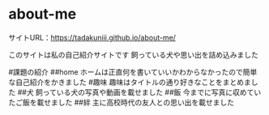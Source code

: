 # about-me
サイトURL：https://tadakuniii.github.io/about-me/

このサイトは私の自己紹介サイトです
飼っている犬や思い出を詰め込みました

#課題の紹介
##home
ホームは正直何を書いていいかわからなかったので簡単な自己紹介をかきました
#趣味
趣味はタイトルの通り好きなことをまとめました
##犬
飼っている犬の写真や動画を載せました
##飯
今までに写真に収めていたご飯を載せました
##絆
主に高校時代の友人との思い出を載せました